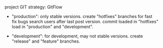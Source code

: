 project GIT strategy: GitFlow

- "production": only stable versions.
  create "hotfixes" branches for fast fix bugs search users after last post version.
  commit loaded in "hotfixes" load in "production" and "development".

- "development": for development, may not stable versions.
  create "release" and "feature" branches.
